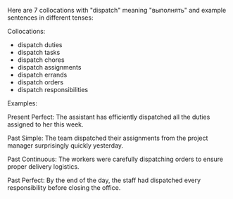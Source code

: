 Here are 7 collocations with "dispatch" meaning "выполнять" and example sentences in different tenses:

Collocations:
- dispatch duties
- dispatch tasks
- dispatch chores  
- dispatch assignments
- dispatch errands
- dispatch orders
- dispatch responsibilities

Examples:

Present Perfect: The assistant has efficiently dispatched all the duties assigned to her this week.

Past Simple: The team dispatched their assignments from the project manager surprisingly quickly yesterday.

Past Continuous: The workers were carefully dispatching orders to ensure proper delivery logistics.  

Past Perfect: By the end of the day, the staff had dispatched every responsibility before closing the office.